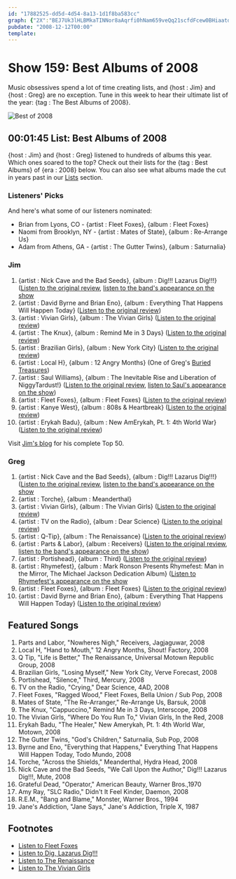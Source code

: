 ```yaml
---
id: "17882525-dd5d-4d54-8a13-1d1f8ba583cc"
graph: {"2X":"BEJ7Uk3lHLBMkaTINNor8aAqrfi0hNam659veQq21scfdFcew0BHiaatdnILSANKGlr6onBAq0tDzSR0Zl9GGqBoPVnEvNdryFhhBHv5vBMyaXBEgYenRQHAXUkBtlMAgEnNzaLzLSHlBGRctzLSHlLN6eOquqW0"}
pubdate: "2008-12-12T00:00"
template: 
---
```






# Show 159: Best Albums of 2008

Music obsessives spend a lot of time creating lists, and {host : Jim} and {host : Greg} are no exception. Tune in this week to hear their ultimate list of the year: {tag : The Best Albums of 2008}.

![Best of 2008](https://static.soundopinions.org/images/2008/record-player.jpg)



## 00:01:45  List: Best Albums of 2008

{host : Jim} and {host : Greg} listened to hundreds of albums this year. Which ones soared to the top? Check out their lists for the {tag : Best Albums} of {era : 2008} below. You can also see what albums made the cut in years past in our [Lists](http://soundopinions.org/section/list) section.


### Listeners' Picks

And here's what some of our listeners nominated:

- Brian from Lyons, CO - {artist : Fleet Foxes}, {album : Fleet Foxes}
- Naomi from Brooklyn, NY - {artist : Mates of State}, {album : Re-Arrange Us}
- Adam from Athens, GA - {artist : The Gutter Twins}, {album : Saturnalia}


### Jim

1. {artist : Nick Cave and the Bad Seeds}, {album : Dig!!! Lazarus Dig!!!} ([Listen to the original review](/show/125/), [listen to the band's appearance on the show](/show/153/)
2. {artist : David Byrne and Brian Eno}, {album : Everything That Happens Will Happen Today} ([Listen to the original review](/show/144//))
3. {artist : Vivian Girls}, {album : The Vivian Girls} ([Listen to the original review](/show/153/))
4. {artist : The Knux}, {album : Remind Me in 3 Days} ([Listen to the original review](/show/155/))
5. {artist : Brazilian Girls}, {album : New York City} ([Listen to the original review](/show/142/))
6. {artist : Local H}, {album : 12 Angry Months} (One of Greg's [Buried Treasures](/show/130/))
7. {artist : Saul Williams}, {album : The Inevitable Rise and Liberation of NiggyTardust!} ([Listen to the original review](/show/111/), [listen to Saul's appearance on the show](/show/129/))
8. {artist : Fleet Foxes}, {album : Fleet Foxes} ([Listen to the original review](/show/137/))
9. {artist : Kanye West}, {album : 808s & Heartbreak} ([Listen to the original review](/show/157/))
10. {artist : Erykah Badu}, {album : New AmErykah, Pt. 1: 4th World War} ([Listen to the original review](/show/118/))

Visit [Jim's blog](http://www.jimdero.com/News2008/TheBestAlbumsof2008.htm) for his complete Top 50.


### Greg

1. {artist : Nick Cave and the Bad Seeds}, {album : Dig!!! Lazarus Dig!!!} ([Listen to the original review](/show/125/), [listen to the band's appearance on the show](/show/153/)
2. {artist : Torche}, {album : Meanderthal}
3. {artist : Vivian Girls}, {album : The Vivian Girls} ([Listen to the original review](/show/153/))
4. {artist : TV on the Radio}, {album : Dear Science} ([Listen to the original review](/show/150/))
5. {artist : Q-Tip}, {album : The Renaissance} ([Listen to the original review](/show/154/))
6. {artist : Parts & Labor}, {album : Receivers} ([Listen to the original review](/show/152/), [listen to the band's appearance on the show](/show/78/))
7. {artist : Portishead}, {album : Third} ([Listen to the original review](/show/127/))
8. {artist : Rhymefest}, {album : Mark Ronson Presents Rhymefest: Man in the Mirror, The Michael Jackson Dedication Album} ([Listen to Rhymefest's appearance on the show](/show/33/)
9. {artist : Fleet Foxes}, {album : Fleet Foxes} ([Listen to the original review](/show/137/))
10. {artist : David Byrne and Brian Eno}, {album : Everything That Happens Will Happen Today} ([Listen to the original review](/show/144//))



## Featured Songs

1. Parts and Labor, "Nowheres Nigh," Receivers, Jagjaguwar, 2008
2. Local H, "Hand to Mouth," 12 Angry Months, Shout! Factory, 2008
3. Q Tip, "Life is Better," The Renaissance, Universal Motown Republic Group, 2008
4. Brazilian Girls, "Losing Myself," New York City, Verve Forecast, 2008
5. Portishead, "Silence," Third, Mercury, 2008
6. TV on the Radio, "Crying," Dear Science, 4AD, 2008
7. Fleet Foxes, "Ragged Wood," Fleet Foxes, Bella Union / Sub Pop, 2008
8. Mates of State, "The Re-Arranger," Re-Arrange Us, Barsuk, 2008
9. The Knux, "Cappuccino," Remind Me in 3 Days, Interscope, 2008
10. The Vivian Girls, "Where Do You Run To," Vivian Girls, In the Red, 2008
11. Erykah Badu, "The Healer," New Amerykah, Pt. 1: 4th World War, Motown, 2008
12. The Gutter Twins, "God's Children," Saturnalia, Sub Pop, 2008
13. Byrne and Eno, "Everything that Happens," Everything That Happens Will Happen Today, Todo Mundo, 2008
14. Torche, "Across the Shields," Meanderthal, Hydra Head, 2008
15. Nick Cave and the Bad Seeds, "We Call Upon the Author," Dig!!! Lazarus Dig!!!, Mute, 2008
16. Grateful Dead, "Operator," American Beauty, Warner Bros.,1970
17. Amy Ray, "SLC Radio," Didn't It Feel Kinder, Daemon, 2008
18. R.E.M., "Bang and Blame," Monster, Warner Bros., 1994
19. Jane's Addiction, "Jane Says," Jane's Addiction, Triple X, 1987



## Footnotes

- [Listen to Fleet Foxes](http://www.last.fm/music/Fleet+Foxes/Fleet+Foxes)
- [Listen to Dig, Lazarus Dig!!!](http://www.last.fm/music/Nick+Cave+&+The+Bad+Seeds/_/Dig,+Lazarus,+Dig!!!)
- [Listen to The Renaissance](http://www.last.fm/music/Q-Tip/The+Renaissance)
- [Listen to The Vivian Girls](http://www.last.fm/music/Vivian+Girls)